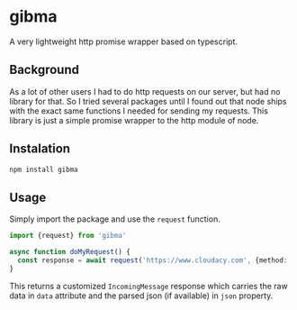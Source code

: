 # gibma

A very lightweight http promise wrapper based on typescript.

## Background

As a lot of other users I had to do http requests on our server, but had no library for that. So I tried several packages until I found out that node ships with the exact same functions I needed for sending my requests.
This library is just a simple promise wrapper to the http module of node.

## Instalation

```bash
npm install gibma
```

## Usage

Simply import the package and use the `request` function.

```ts
import {request} from 'gibma'

async function doMyRequest() {
  const response = await request('https://www.cloudacy.com', {method: 'GET'})
}
```

This returns a customized `IncomingMessage` response which carries the raw data in `data` attribute and the parsed json (if available) in `json` property.